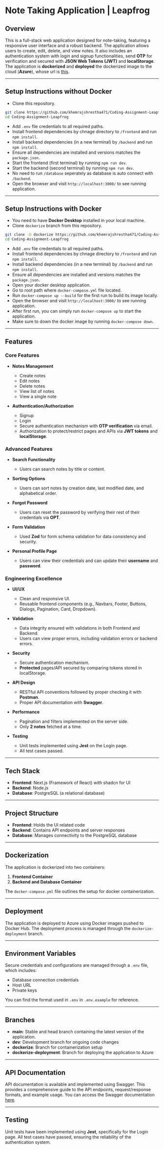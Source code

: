 # Note Taking Application | Leapfrog

## Overview

This is a full-stack web application designed for note-taking, featuring a responsive user interface and a robust backend. The application allows users to create, edit, delete, and view notes. It also includes an authentication system with login and signup functionalities, send **OTP** for verification and secured with **JSON Web Tokens (JWT)** and **localStorage**. The application is **dockerized** and **deployed** the dockerized image to the cloud (**Azure**), whose url is [this](http://leapfrog-note-taker.khemrajshrestha.com.np).

---

## Setup Instructions without Docker


- Clone this repository.
```sh
git clone https://github.com/khemrajshrestha471/Coding-Assignment-Leapfrog.git
cd Coding-Assignment-Leapfrog
```

- Add `.env` file credentials to all required paths.
- Install frontend dependencies by chnage directory to `/frontend` and run `npm install`.
- Install backend dependencies (in a new terminal) by `/backend` and run `npm install`.
- Ensure all dependencies are installed and versions matches the `package.json`.
- Start the frontend (first terminal) by running `npm run dev`.
- Start the backend (second terminal) by running `npm run dev`.
- No need to run `/database` seperately as database is auto connect with `/backend`.
- Open the browser and visit `http://localhost:3000/` to see running application.

---

## Setup Instructions with Docker



- You need to have **Docker Desktop** installed in your local machine.
- Clone `dockerize` branch from this repository.
```sh
git clone -b dockerize https://github.com/khemrajshrestha471/Coding-Assignment-Leapfrog.git
cd Coding-Assignment-Leapfrog
```

- Add `.env` file credentials to all required paths.
- Install frontend dependencies by chnage directory to `/frontend` and run `npm install`.
- Install backend dependencies (in a new terminal) by `/backend` and run `npm install`.
- Ensure all dependencies are installed and versions matches the `package.json`.
- Open your docker desktop application.
- Go to root path where `docker-compose.yml` file located.
- Run `docker-compose up --build` for the first run to build its image locally.
- Open the browser and visit `http://localhost:3000/` to see running application.
- After first run, you can simply run `docker-compose up` to start the application.
- Make sure to down the docker image by running `docker-compose down`.

---

## Features

### Core Features

- **Notes Management**
  - Create notes
  - Edit notes
  - Delete notes
  - View list of notes
  - View a single note

- **Authentication/Authorization**
  - Signup
  - Login
  - Secure authentication mechanism with **OTP verification** via email.
  - Authorization to protect/restrict pages and APIs via **JWT tokens** and **localStorage**.

### Advanced Features

- **Search Functionality**
  - Users can search notes by title or content.

- **Sorting Options**
  - Users can sort notes by creation date, last modified date, and alphabetical order.

- **Forgot Password**
  - Users can reset the password by verifying their rest of their credentials via **OPT**.

- **Form Validation**
  - Used **Zod** for form schema validation for data consistency and security.

- **Personal Profile Page**
  - Users can view their credentials and can update their **username** and **password**.

### Engineering Excellence

- **UI/UX**
  - Clean and responsive UI.
  - Reusable frontend components (e.g., Navbars, Footer, Buttons, Dialogs, Pagination, Card, Dropdown).

- **Validation**
  - Data integrity ensured with validations in both Frontend and Backend.
  - Users can view proper errors, including validation errors or backend errors.

- **Security**
  - Secure authentication mechanism.
  - **Protected** pages/API secured by comparing tokens stored in localStorage.

- **API Design**
  - RESTful API conventions followed by proper checking it with **Postman**.
  - Proper API documentation with **Swagger**.

- **Performance**
  - Pagination and filters implemented on the server side.
  - Only **2 notes** fetched at a time.

- **Testing**
  - Unit tests implemented using **Jest** on the Login page.
  - All test cases passed.

---

## Tech Stack

- **Frontend**: Next.js (Framework of React) with shadcn for UI
- **Backend**: Node.js
- **Database**: PostgreSQL (a relational database)

--- 

## Project Structure

- **Frontend**: Holds the UI related code
- **Backend**: Contains API endpoints and server responses
- **Database**: Manages connectivity to the PostgreSQL database

---

## Dockerization

The application is dockerized into two containers:

1. **Frontend Container**
2. **Backend and Database Container**

The `docker-compose.yml` file outlines the setup for docker containerization.

---

## Deployment

The application is deployed to Azure using Docker images pushed to Docker Hub. The deployment process is managed through the `dockerize-deployment` branch.

---

## Environment Variables

Secure credentials and configurations are managed through a `.env` file, which includes:

- Database connection credentials
- Host URL
- Private keys

You can find the format used in `.env` in `.env.example` for reference.

---

## Branches

- **main**: Stable and head branch containing the latest version of the application.
- **dev**: Development branch for ongoing code changes
- **dockerize**: Branch for containerization setup
- **dockerize-deployment**: Branch for deploying the application to Azure

---

## API Documentation

API documentation is available and implemented using Swagger. This provides a comprehensive guide to the API endpoints, request/response formats, and example usage. You can access the Swagger documentation [here](http://20.197.52.87:4000/api-docs/#/default).

---

## Testing

Unit tests have been implemented using **Jest**, specifically for the Login page. All test cases have passed, ensuring the reliability of the authentication system.
